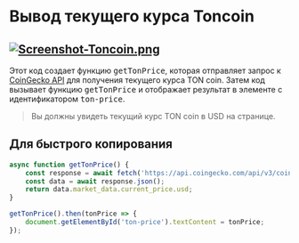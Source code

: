 # Вывод текущего курса Toncoin
 
## [![Screenshot-Toncoin.png](https://i.postimg.cc/ZRjFjBGv/Screenshot-2023-01-03-at-05-07-11-Toncoin.png)](https://postimg.cc/5YYC20Nf)

Этот код создает функцию <kbd>getTonPrice</kbd>, которая отправляет запрос к [CoinGecko API](https://www.coingecko.com/ru/api/documentation) для получения текущего курса TON coin. Затем код вызывает функцию <kbd>getTonPrice</kbd> и отображает результат в элементе с идентификатором <kbd>ton-price</kbd>.

> Вы должны увидеть текущий курс TON coin в USD на странице.

## Для быстрого копирования

```js
async function getTonPrice() {
	const response = await fetch('https://api.coingecko.com/api/v3/coins/the-open-network');
	const data = await response.json();
	return data.market_data.current_price.usd;
}

getTonPrice().then(tonPrice => {
	document.getElementById('ton-price').textContent = tonPrice;
});
```